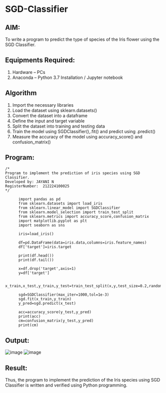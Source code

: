 # SGD-Classifier
## AIM:
To write a program to predict the type of species of the Iris flower using the SGD Classifier.

## Equipments Required:
1. Hardware – PCs
2. Anaconda – Python 3.7 Installation / Jupyter notebook

## Algorithm
1. Import the necessary libraries
2. Load the dataset using sklearn.datasets()
3. Convert the dataset into a dataframe
4. Define the input and target variable
5. Split the dataset into training and testing data
6. Train the model using SGDClassifier(),.fit() and predict using .predict()
7. Measure the accuracy of the model using accuracy_score() and confusion_matrix()                                                                                                                                                                                                                       

## Program:
```
/*
Program to implement the prediction of iris species using SGD Classifier.
Developed by: JAYANI N
RegisterNumber:  212224100025
*/
```
          import pandas as pd
          from sklearn.datasets import load_iris
          from sklearn.linear_model import SGDClassifier
          from sklearn.model_selection import train_test_split
          from sklearn.metrics import accuracy_score,confusion_matrix
          import matplotlib.pyplot as plt
          import seaborn as sns
          
          iris=load_iris()
          
          df=pd.DataFrame(data=iris.data,columns=iris.feature_names)
          df['target']=iris.target
          
          print(df.head())
          print(df.tail())
          
          x=df.drop('target',axis=1)
          y=df['target']
          
          x_train,x_test,y_train,y_test=train_test_split(x,y,test_size=0.2,random_state=42)
          
          sgd=SGDClassifier(max_iter=1000,tol=1e-3)
          sgd.fit(x_train,y_train)
          y_pred=sgd.predict(x_test)
          
          acc=accuracy_score(y_test,y_pred)
          print(acc)
          cm=confusion_matrix(y_test,y_pred)
          print(cm)

## Output:

![image](https://github.com/user-attachments/assets/8e8ff478-c573-41e1-a66d-9f1f363d9e40)
![image](https://github.com/user-attachments/assets/73994dea-1c67-4a5c-a45c-49c22a69a3a5)



## Result:
Thus, the program to implement the prediction of the Iris species using SGD Classifier is written and verified using Python programming.
